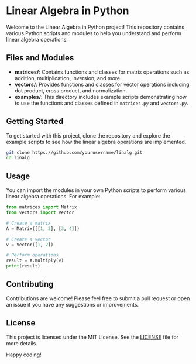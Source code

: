 # Linear Algebra in Python

Welcome to the Linear Algebra in Python project! This repository contains various Python scripts and modules to help you understand and perform linear algebra operations.

## Files and Modules

- **matrices/**: Contains functions and classes for matrix operations such as addition, multiplication, inversion, and more.
- **vectors/**: Provides functions and classes for vector operations including dot product, cross product, and normalization.
- **examples/**: This directory includes example scripts demonstrating how to use the functions and classes defined in `matrices.py` and `vectors.py`.

## Getting Started

To get started with this project, clone the repository and explore the example scripts to see how the linear algebra operations are implemented.

```bash
git clone https://github.com/yourusername/linalg.git
cd linalg
```

## Usage

You can import the modules in your own Python scripts to perform various linear algebra operations. For example:

```python
from matrices import Matrix
from vectors import Vector

# Create a matrix
A = Matrix([[1, 2], [3, 4]])

# Create a vector
v = Vector([1, 2])

# Perform operations
result = A.multiply(v)
print(result)
```

## Contributing

Contributions are welcome! Please feel free to submit a pull request or open an issue if you have any suggestions or improvements.

## License

This project is licensed under the MIT License. See the [LICENSE](LICENSE) file for more details.

Happy coding!